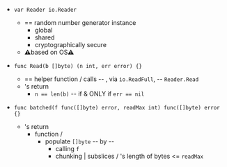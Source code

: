 * `var Reader io.Reader`
  * == random number generator instance
    * global
    * shared
    * cryptographically secure
  * ⚠️based on OS⚠️ 

* `func Read(b []byte) (n int, err error) {}`
  * == helper function / calls -- , via `io.ReadFull`, -- `Reader.Read`
  * 's return
    * `n == len(b)` -- if & ONLY if `err == nil`

* `func batched(f func([]byte) error, readMax int) func([]byte) error {}`
  * 's return
    * function /
      * populate `[]byte` -- by --
        * calling `f`
        * chunking | subslices / 's length of bytes <= `readMax` 
